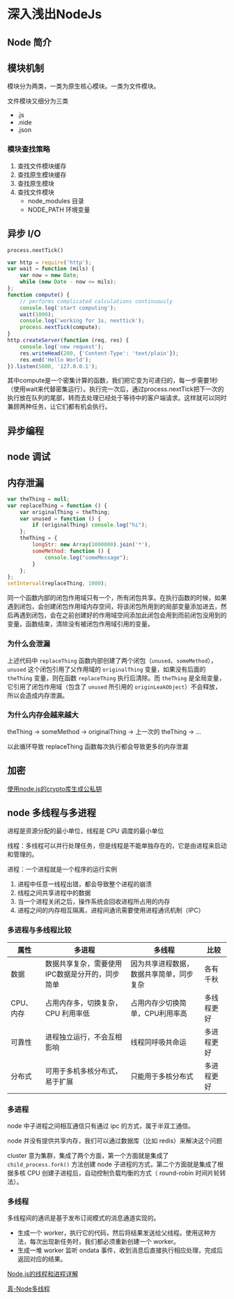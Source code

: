 # 深入浅出NodeJs

## Node 简介

## 模块机制

模块分为两类，一类为原生核心模块。一类为文件模块。

文件模块又细分为三类

+ .js
+ .nide
+ .json

### 模块查找策略

1. 查找文件模块缓存
2. 查找原生模块缓存
3. 查找原生模块
4. 查找文件模块
   + node_modules 目录
   + NODE_PATH 环境变量

## 异步 I/O

`process.nextTick()`

```js
var http = require('http');
var wait = function (mils) {
    var now = new Date;
    while (new Date - now <= mils);
};
function compute() {
    // performs complicated calculations continuously
    console.log('start computing');
    wait(1000);
    console.log('working for 1s, nexttick');
    process.nextTick(compute);
}
http.createServer(function (req, res) {
    console.log('new request');
    res.writeHead(200, {'Content-Type': 'text/plain'});
    res.end('Hello World');
}).listen(5000, '127.0.0.1');
```

其中compute是一个密集计算的函数，我们把它变为可递归的，每一步需要1秒（使用wait来代替密集运行）。执行完一次后，通过process.nextTick把下一次的执行放在队列的尾部，转而去处理已经处于等待中的客户端请求。这样就可以同时兼顾两种任务，让它们都有机会执行。

## 异步编程

## node 调试

## 内存泄漏

```js
var theThing = null;
var replaceThing = function () {
    var originalThing = theThing;
    var unused = function () {
        if (originalThing) console.log("hi");
    };
    theThing = {
        longStr: new Array(1000000).join('*'),
        someMethod: function () {
            console.log("someMessage");
        }
    };
};
setInterval(replaceThing, 1000);
```

同一个函数内部的闭包作用域只有一个，所有闭包共享。在执行函数的时候，如果遇到闭包，会创建闭包作用域内存空间，将该闭包所用到的局部变量添加进去，然后再遇到闭包，会在之前创建好的作用域空间添加此闭包会用到而前闭包没用到的变量。函数结束，清除没有被闭包作用域引用的变量。

### 为什么会泄漏

上述代码中 `replaceThing` 函数内部创建了两个闭包（`unused`、`someMethod`），`unused` 这个闭包引用了父作用域的 `originalThing` 变量，如果没有后面的 `theThing` 变量，则在函数 `replaceThing` 执行后清除。而 `theThing` 是全局变量，它引用了闭包作用域（包含了 `unused` 所引用的 `originLeakObject`）不会释放，所以会造成内存泄漏。

### 为什么内存会越来越大

theThing -> someMethod -> originalThing -> 上一次的 theThing -> ...

以此循环导致 replaceThing 函数每次执行都会导致更多的内存泄漏

## 加密

[使用node.js的crypto库生成公私钥](https://www.leeguangxing.cn/blog_post_41.html)

## node 多线程与多进程

进程是资源分配的最小单位，线程是 CPU 调度的最小单位

线程：多线程可以并行处理任务，但是线程是不能单独存在的，它是由进程来启动和管理的。

进程：一个进程就是一个程序的运行实例

1. 进程中任意一线程出错，都会导致整个进程的崩溃
2. 线程之间共享进程中的数据
3. 当一个进程关闭之后，操作系统会回收进程所占用的内存
4. 进程之间的内存相互隔离，进程间通讯需要使用进程通讯机制（IPC）

### 多进程与多线程比较

| 属性      | 多进程                                           | 多线程                                   | 比较       |
| --------- | ------------------------------------------------ | ---------------------------------------- | ---------- |
| 数据      | 数据共享复杂，需要使用 IPC数据是分开的，同步简单 | 因为共享进程数据，数据共享简单，同步复杂 | 各有千秋   |
| CPU、内存 | 占用内存多，切换复杂，CPU 利用率低               | 占用内存少切换简单，CPU利用率高          | 多线程更好 |
| 可靠性    | 进程独立运行，不会互相影响                       | 线程同呼吸共命运                         | 多进程更好 |
| 分布式    | 可用于多机多核分布式，易于扩展                   | 只能用于多核分布式                       | 多进程更好 |

### 多进程

node 中子进程之间相互通信只有通过 ipc 的方式，属于半双工通信。

node 并没有提供共享内存，我们可以通过数据库（比如 redis）来解决这个问题

cluster 意为集群，集成了两个方面，第一个方面就是集成了`child_process.fork()` 方法创建 node 子进程的方式，第二个方面就是集成了根据多核 CPU 创建子进程后，自动控制负载均衡的方式（ round-robin 时间片轮转法）。

### 多线程

多线程间的通讯是基于发布订阅模式的消息通道实现的。

+ 生成一个 worker，执行它的代码，然后将结果发送给父线程。使用这种方法，每次出现新任务时，我们都必须重新创建一个 worker。
+ 生成一堆 worker 监听 ondata 事件，收到消息后直接执行相应处理，完成后返回对应的结果。

[Node.js的线程和进程详解](https://github.com/xiongwilee/blog/issues/9)

[真-Node多线程](https://juejin.im/post/5c63b5676fb9a049ac79a798)
